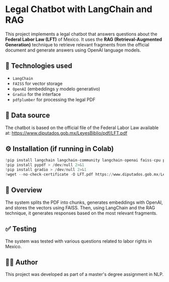 
# Legal Chatbot with LangChain and RAG

This project implements a legal chatbot that answers questions about the **Federal Labor Law (LFT)** of Mexico. It uses the **RAG (Retrieval-Augmented Generation)** technique to retrieve relevant fragments from the official document and generate answers using OpenAI language models.

## 🚀 Technologies used

- `LangChain`
- `FAISS` for vector storage
- `OpenAI` (embeddings y modelo generativo)
- `Gradio` for the interface
- `pdfplumber` for processing the legal PDF

## 📄 Data source

The chatbot is based on the official file of the Federal Labor Law available at:
https://www.diputados.gob.mx/LeyesBiblio/pdf/LFT.pdf

## ⚙️ Installation (if running in Colab)

```python
!pip install langchain langchain-community langchain-openai faiss-cpu pdfplumber > /dev/null 2>&1
!pip install pypdf > /dev/null 2>&1
!pip install gradio > /dev/null 2>&1
!wget --no-check-certificate -O LFT.pdf https://www.diputados.gob.mx/LeyesBiblio/pdf/LFT.pdf > /dev/null 2>&1
```

## 💬 Overview

The system splits the PDF into chunks, generates embeddings with OpenAI, and stores the vectors using FAISS. Then, using LangChain and the RAG technique, it generates responses based on the most relevant fragments.

## ✅ Testing

The system was tested with various questions related to labor rights in Mexico.

## 👨‍💻 Author

This project was developed as part of a master's degree assignment in NLP.
